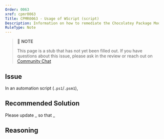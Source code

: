 ```yaml
---
Order: 0063
xref: cpmr0063
Title: CPMR0063 - Usage of WScript (script)
Description: Information on how to remediate the Chocolatey Package Moderation Rule 0063
RuleType: Note
---
```


<?! Include "../../../../../shared/package-validator-rule-note.txt" /?>

> :memo: **NOTE**
>
> This page is a stub that has not yet been filled out. If you have questions about this issue, please ask in the review or reach out on [Community Chat](https://ch0.co/community)

## Issue

In an automation script (`.ps1`/`.psm1`),

## Recommended Solution

Please update _ so that _

## Reasoning
